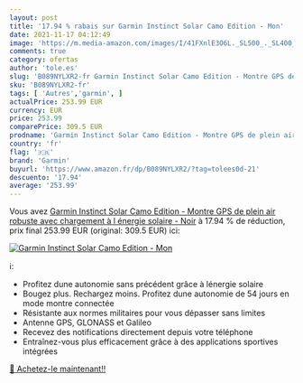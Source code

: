 ```yaml
---
layout: post
title: '17.94 % rabais sur Garmin Instinct Solar Camo Edition - Mon'
date: 2021-11-17 04:12:49
image: 'https://m.media-amazon.com/images/I/41FXnlE3O6L._SL500_._SL400_.jpg'
comments: true
category: ofertas
author: 'tole.es'
slug: 'B089NYLXR2-fr Garmin Instinct Solar Camo Edition - Montre GPS de plein...'
sku: 'B089NYLXR2-fr'
tags: [ 'Autres','garmin', ]
actualPrice: 253.99 EUR
currency: EUR
price: 253.99
comparePrice: 309.5 EUR
prodname: 'Garmin Instinct Solar Camo Edition - Montre GPS de plein air robuste avec chargement à l énergie solaire - Noir'
country: 'fr'
flag: '🇫🇷'
brand: 'Garmin'
buyurl: 'https://www.amazon.fr/dp/B089NYLXR2/?tag=tolees0d-21'
descuento: '17.94'
average: '253.99'
---
```


Vous avez [Garmin Instinct Solar Camo Edition - Montre GPS de plein air robuste avec chargement à l énergie solaire - Noir](https://www.amazon.fr/dp/B089NYLXR2/?tag=tolees0d-21)  à  17.94 % de réduction, prix final  253.99 EUR (original: 309.5 EUR) ici:

[![Garmin Instinct Solar Camo Edition - Mon](https://m.media-amazon.com/images/I/41FXnlE3O6L._SL500_._SL400_.jpg)](https://www.amazon.fr/dp/B089NYLXR2/?tag=tolees0d-21)

ℹ️:

- Profitez dune autonomie sans précédent grâce à lénergie solaire
- Bougez plus. Rechargez moins. Profitez dune autonomie de 54 jours en mode montre connectée
- Résistante aux normes militaires pour vous dépasser sans limites
- Antenne GPS, GLONASS et Galileo
- Recevez des notifications directement depuis votre téléphone
- Entraînez-vous plus efficacement grâce à des applications sportives intégrées

[🛒 Achetez-le maintenant!!](https://www.amazon.fr/dp/B089NYLXR2/?tag=tolees0d-21)
